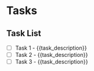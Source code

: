 # Tasks

## Task List

- [ ] Task 1 - {{task_description}}
- [ ] Task 2 - {{task_description}}
- [ ] Task 3 - {{task_description}}

<!-- Add more tasks as needed. The number of tasks should match the actual work required - it can be any number, not fixed to a specific count. -->
